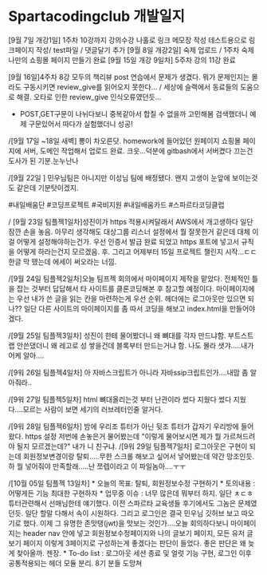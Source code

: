 # Spartacodingclub 개발일지
[9월 7일 개강1일] 1주차 10강까지 강의수강
나홀로 링크 메모장 작성
테스트용으로 링크페이지 작성/ test파일 / 댓글달기 추가
[9월 8일 개강2일] 숙제 업로드 / 1주차 숙제 나만의 쇼핑몰 페이지 만들기 완료
[9월 15일 개강 9일차] 5주차 강의 11강 완료


[9월 16일]4주차 8강 모두의 책리뷰 post 연습에서 문제가 생겼다. 
뭐가 문제인지는 몰라도 구동시키면 review_give를 읽어오지 못한다...
/ 세상에 슬랙에서 동료들의 도움으로 해결. 오타로 인한 review_give 인식오류였던듯...
+ POST,GET구문이 나뉘다보니 중복같아서 합칠 수 없을까 고민해봄
검색했더니 예제 구문있어서 따다가 실험했더니 성공!

/[9월 17일 ~18일 새벽] 뽕이 차오른닷. homework에 들어있던 원페이지 쇼핑몰 페이지에 서버, 도메인 작업해서 업로드 완료. 크읏...덕분에 gitbash에서 서버켰다 끄는건 도사가 된 기분.눈누난나

 /[9월 22일 ] 민우님팀은 아니지만 이성님 팀에 배정됐다. 왠지 고생이 눈앞에 보이는것도 같은데 기분탓이겠지.
 
 #내일배움단 #코딩프로젝트 #국비지원 #내일배움카드 #스파르타코딩클럽

/ [9월 23일 팀플젝1일차]성진이가 https 적용시켜달래서 AWS에서 개고생하다 일단 잠깐 손을 놓음. 아무리 생각해도 대상그룹 리스너 설정에서 뭘 잘못한거 같은데 대체 이걸 어떻게 설정해야하는건가. 
우선 인증서 발급 완료 되었고 https 포트에 넣고서 규칙을 어떻게 하라는건지 모르겠음. 후. 그리고 어제부터 15일 프로젝트 챌린지 시작...ㄷㄷ
한글 막 뗐는데 에세이 써오라는 너낌.

/[9월 24일 팀플젝2일차]오늘 팀프젝 회의에서 마이페이지 제작을 맡았다. 전체적인 틀을 잡는 것부터 답답해서 타 사이트를 클론코딩해본 후 참고할 예정이다. 마이페이지에는 우선 내가 쓴 글을 읽는 칸을 마련하는게 우선 순위. 헤더에는 로그아웃만 있으면 되나?? 일단 다른 사이트의 마이페이지를 좀 따서 코딩을 해보고 index.html을 만들어야겠다. 

/[9월 25일 팀플젝3일차] 성진이 한테 물어봤더니 왜 뼈대를 각자 만드냐함. 부트스트랩 안쓴댔더니 왜 레고로 성 쌓을건데 블록부터 만드는거냐 함. 나도 몰라 샛갸.....내가 어케 알아....

/[9워 26일 팀플젝4일차] 아 자바스크립트가 아니라 자바ssip크립트인가....내맘 좀 알아줘라..

/[9워 27일 팀플젝5일차] html 뼈대올리는것 부터 난관이라 썼다 지웠다 썼다 지웠다....모르는 사람이 보면 세기의 러브레터인줄 알거다. 

/[9워 28일 팀플젝6일차] 밤에 우리조 튜터가 아닌 뒷조 튜터가 갑자기 우리방에 들어왔다. https 설정 저번에 손놓은거 물어봤는데 "이렇게 물어보시면 제가 뭘 가르쳐드려야 될지 모르겠는데?" 내가 니 친구냐. 
/[9워 29일 팀플젝7일차] 로그아웃은 구현이 되는데 회원정보변경이랑 탈퇴.....무한 스크롤 해보고 싶어서 넣어봤는데 약간 망조인듯. 하 뭘 넣어줘야 만족할래.....난 쪼렙이라고 이 파일놈아....ㅜㅜ

/[10월 05일 팀플젝 13일차] * 오늘의 목표: 탈퇴, 회원정보수정 구현하기 * 토의내용 : 어떻게든 기능 최대한 구현하자 * 업무중 이슈 : 너무 많은데 뭐부터 하지. 일단 ㅊㄷㅎ튜터관련해서 선매님한테 얘기했다. 이전 스파르타 교육생들 후기에서도 그놈은 문제였던듯. 일단 할말 다해서 속이 시원하다. 그리고 로그인은 결국 민우님 깃허브 보고 따오기로 했다. 이제 그 유명한 존맛탱(jwt)을 맛보는 것인가....오늘 회의하다보니 마이페이지는 header nav 안에 넣고 회원정보수정페이지와 나의 글보기 페이지, 모든 유저 글 보기 페이지 이렇게 3페이지로 구성하는게 좋겠다는 판단이 들었다. 좋은 판단은 왜 늦게 찾아올까. 젠장. * To-do list : 로그아웃 세션 종료 및 얼럿 기능 구현,  로그인 이후 공통적용되는 헤더 모듈 분리. 8기 분들 도망쳐
